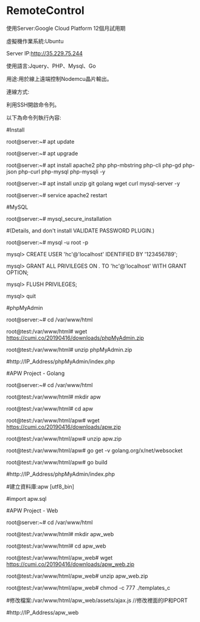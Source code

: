 # RemoteControl

使用Server:Google Cloud Platform 12個月試用期

虛擬機作業系統:Ubuntu

Server IP:http://35.229.75.244

使用語言:Jquery、PHP、Mysql、Go

用途:用於線上遠端控制Nodemcu晶片輸出。

連線方式:

利用SSH開啟命令列。

以下為命令列執行內容:

#Install

root@server:~# apt update

root@server:~# apt upgrade

root@server:~# apt install apache2 php php-mbstring php-cli php-gd php-json php-curl php-mysql php-mysqli -y

root@server:~# apt install unzip git golang wget curl mysql-server -y

root@server:~# service apache2 restart

#MySQL

root@server:~# mysql_secure_installation 

#(Details, and don't install VALIDATE PASSWORD PLUGIN.)

root@server:~# mysql -u root -p

mysql> CREATE USER 'hc'@'localhost' IDENTIFIED BY '123456789';

mysql> GRANT ALL PRIVILEGES ON *.* TO 'hc'@'localhost' WITH GRANT OPTION;

mysql> FLUSH PRIVILEGES;

mysql> quit

#phpMyAdmin

root@server:~# cd /var/www/html

root@test:/var/www/html# wget https://cumi.co/20190416/downloads/phpMyAdmin.zip

root@test:/var/www/html# unzip phpMyAdmin.zip

#http://IP_Address/phpMyAdmin/index.php

#APW Project - Golang

root@server:~# cd /var/www/html

root@test:/var/www/html# mkdir apw

root@test:/var/www/html# cd apw

root@test:/var/www/html/apw# wget https://cumi.co/20190416/downloads/apw.zip

root@test:/var/www/html/apw# unzip apw.zip

root@test:/var/www/html/apw# go get -v golang.org/x/net/websocket

root@test:/var/www/html/apw# go build

#http://IP_Address/phpMyAdmin/index.php

#建立資料庫:apw [utf8_bin]

#import apw.sql

#APW Project - Web

root@server:~# cd /var/www/html

root@test:/var/www/html# mkdir apw_web

root@test:/var/www/html# cd apw_web

root@test:/var/www/html/apw_web# wget https://cumi.co/20190416/downloads/apw_web.zip

root@test:/var/www/html/apw_web# unzip apw_web.zip

root@test:/var/www/html/apw_web# chmod -c 777 ./templates_c

#修改檔案:/var/www/html/apw_web/assets/ajax.js //修改裡面的IP和PORT

#http://IP_Address/apw_web
